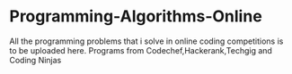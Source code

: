 # Programming-Algorithms-Online

All the programming problems that i solve in online coding competitions is to be uploaded here.
Programs from Codechef,Hackerank,Techgig and Coding Ninjas

